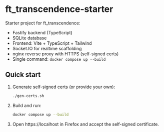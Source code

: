 # ft_transcendence-starter

Starter project for ft_transcendence:
- Fastify backend (TypeScript)
- SQLite database
- Frontend: Vite + TypeScript + Tailwind
- Socket.IO for realtime scaffolding
- nginx reverse proxy with HTTPS (self-signed certs)
- Single command: `docker compose up --build`

## Quick start

1. Generate self-signed certs (or provide your own):
   ```bash
   ./gen-certs.sh
   ```

2. Build and run:
   ```bash
   docker compose up --build
   ```

3. Open https://localhost in Firefox and accept the self-signed certificate.
